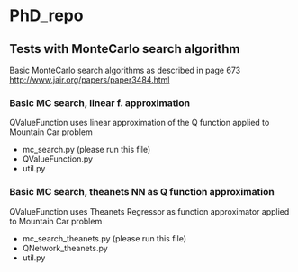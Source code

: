 # PhD_repo
## Tests with MonteCarlo search algorithm
Basic MonteCarlo search algorithms as described in page 673  
http://www.jair.org/papers/paper3484.html

### Basic MC search, linear f. approximation
QValueFunction uses linear approximation of the Q function 
applied to Mountain Car problem  
- mc_search.py (please run this file)
- QValueFunction.py
- util.py

### Basic MC search, theanets NN as Q function approximation
QValueFunction uses Theanets Regressor as function approximator
applied to Mountain Car problem  
- mc_search_theanets.py (please run this file)
- QNetwork_theanets.py
- util.py